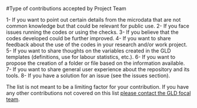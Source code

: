 #Type of contributions accepted by Project Team

1- If you want to point out certain details from the microdata that are not common knowledge but that could be relevant for public use.
2- If you face issues running the codes or using the checks. 
3- If you believe that the codes developed could be further improved. 
4- If you want to share feedback about the use of the codes in your research and/or work project. 
5- If you want to share thoughts on the variables created in the GLD templates (definitions, use for labour statistics, etc.). 
6- If you want to propose the creation of a folder or file based on the information available. 
7- If you want to share general user experience about the repository and its tools. 
8- If you have a solution for an issue (see the issues section).

The list is not meant to be a limiting factor for your contribution. If you have any other contributions not covered on this list [please contact the GLD focal team](gld@worldbank.org).
